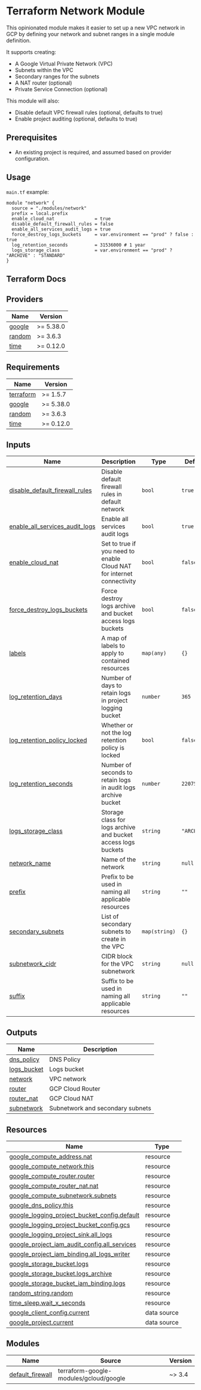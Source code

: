 # Terraform Network Module
This opinionated module makes it easier to set up a new VPC network in GCP by defining your network and subnet ranges in a single module definition. 

It supports creating:
- A Google Virtual Private Network (VPC)
- Subnets within the VPC
- Secondary ranges for the subnets
- A NAT router (optional)
- Private Service Connection (optional)

This module will also:
- Disable default VPC firewall rules (optional, defaults to true)
- Enable project auditing (optional, defaults to true)

## Prerequisites
- An existing project is required, and assumed based on provider configuration.

## Usage
`main.tf` example:

```hcl
module "network" {
  source = "./modules/network"
  prefix = local.prefix
  enable_cloud_nat               = true
  disable_default_firewall_rules = false
  enable_all_services_audit_logs = true
  force_destroy_logs_buckets     = var.environment == "prod" ? false : true
  log_retention_seconds          = 31536000 # 1 year
  logs_storage_class             = var.environment == "prod" ? "ARCHIVE" : "STANDARD"
}
```

## Terraform Docs
<!-- BEGIN_TF_DOCS -->

## Providers

| Name | Version |
|------|---------|
| <a name="provider_google"></a> [google](#provider\_google) | >= 5.38.0 |
| <a name="provider_random"></a> [random](#provider\_random) | >= 3.6.3 |
| <a name="provider_time"></a> [time](#provider\_time) | >= 0.12.0 |
## Requirements

| Name | Version |
|------|---------|
| <a name="requirement_terraform"></a> [terraform](#requirement\_terraform) | >= 1.5.7 |
| <a name="requirement_google"></a> [google](#requirement\_google) | >= 5.38.0 |
| <a name="requirement_random"></a> [random](#requirement\_random) | >= 3.6.3 |
| <a name="requirement_time"></a> [time](#requirement\_time) | >= 0.12.0 |
## Inputs

| Name | Description | Type | Default | Required |
|------|-------------|------|---------|:--------:|
| <a name="input_disable_default_firewall_rules"></a> [disable\_default\_firewall\_rules](#input\_disable\_default\_firewall\_rules) | Disable default firewall rules in default network | `bool` | `true` | no |
| <a name="input_enable_all_services_audit_logs"></a> [enable\_all\_services\_audit\_logs](#input\_enable\_all\_services\_audit\_logs) | Enable all services audit logs | `bool` | `true` | no |
| <a name="input_enable_cloud_nat"></a> [enable\_cloud\_nat](#input\_enable\_cloud\_nat) | Set to true if you need to enable Cloud NAT for internet connectivity | `bool` | `false` | no |
| <a name="input_force_destroy_logs_buckets"></a> [force\_destroy\_logs\_buckets](#input\_force\_destroy\_logs\_buckets) | Force destroy logs archive and bucket access logs buckets | `bool` | `false` | no |
| <a name="input_labels"></a> [labels](#input\_labels) | A map of labels to apply to contained resources | `map(any)` | `{}` | no |
| <a name="input_log_retention_days"></a> [log\_retention\_days](#input\_log\_retention\_days) | Number of days to retain logs in project logging bucket | `number` | `365` | no |
| <a name="input_log_retention_policy_locked"></a> [log\_retention\_policy\_locked](#input\_log\_retention\_policy\_locked) | Whether or not the log retention policy is locked | `bool` | `false` | no |
| <a name="input_log_retention_seconds"></a> [log\_retention\_seconds](#input\_log\_retention\_seconds) | Number of seconds to retain logs in audit logs archive bucket | `number` | `220752000` | no |
| <a name="input_logs_storage_class"></a> [logs\_storage\_class](#input\_logs\_storage\_class) | Storage class for logs archive and bucket access logs buckets | `string` | `"ARCHIVE"` | no |
| <a name="input_network_name"></a> [network\_name](#input\_network\_name) | Name of the network | `string` | `null` | no |
| <a name="input_prefix"></a> [prefix](#input\_prefix) | Prefix to be used in naming all applicable resources | `string` | `""` | no |
| <a name="input_secondary_subnets"></a> [secondary\_subnets](#input\_secondary\_subnets) | List of secondary subnets to create in the VPC | `map(string)` | `{}` | no |
| <a name="input_subnetwork_cidr"></a> [subnetwork\_cidr](#input\_subnetwork\_cidr) | CIDR block for the VPC subnetwork | `string` | `null` | no |
| <a name="input_suffix"></a> [suffix](#input\_suffix) | Suffix to be used in naming all applicable resources | `string` | `""` | no |
## Outputs

| Name | Description |
|------|-------------|
| <a name="output_dns_policy"></a> [dns\_policy](#output\_dns\_policy) | DNS Policy |
| <a name="output_logs_bucket"></a> [logs\_bucket](#output\_logs\_bucket) | Logs bucket |
| <a name="output_network"></a> [network](#output\_network) | VPC network |
| <a name="output_router"></a> [router](#output\_router) | GCP Cloud Router |
| <a name="output_router_nat"></a> [router\_nat](#output\_router\_nat) | GCP Cloud NAT |
| <a name="output_subnetwork"></a> [subnetwork](#output\_subnetwork) | Subnetwork and secondary subnets |
## Resources

| Name | Type |
|------|------|
| [google_compute_address.nat](https://registry.terraform.io/providers/hashicorp/google/latest/docs/resources/compute_address) | resource |
| [google_compute_network.this](https://registry.terraform.io/providers/hashicorp/google/latest/docs/resources/compute_network) | resource |
| [google_compute_router.router](https://registry.terraform.io/providers/hashicorp/google/latest/docs/resources/compute_router) | resource |
| [google_compute_router_nat.nat](https://registry.terraform.io/providers/hashicorp/google/latest/docs/resources/compute_router_nat) | resource |
| [google_compute_subnetwork.subnets](https://registry.terraform.io/providers/hashicorp/google/latest/docs/resources/compute_subnetwork) | resource |
| [google_dns_policy.this](https://registry.terraform.io/providers/hashicorp/google/latest/docs/resources/dns_policy) | resource |
| [google_logging_project_bucket_config.default](https://registry.terraform.io/providers/hashicorp/google/latest/docs/resources/logging_project_bucket_config) | resource |
| [google_logging_project_bucket_config.gcs](https://registry.terraform.io/providers/hashicorp/google/latest/docs/resources/logging_project_bucket_config) | resource |
| [google_logging_project_sink.all_logs](https://registry.terraform.io/providers/hashicorp/google/latest/docs/resources/logging_project_sink) | resource |
| [google_project_iam_audit_config.all_services](https://registry.terraform.io/providers/hashicorp/google/latest/docs/resources/project_iam_audit_config) | resource |
| [google_project_iam_binding.all_logs_writer](https://registry.terraform.io/providers/hashicorp/google/latest/docs/resources/project_iam_binding) | resource |
| [google_storage_bucket.logs](https://registry.terraform.io/providers/hashicorp/google/latest/docs/resources/storage_bucket) | resource |
| [google_storage_bucket.logs_archive](https://registry.terraform.io/providers/hashicorp/google/latest/docs/resources/storage_bucket) | resource |
| [google_storage_bucket_iam_binding.logs](https://registry.terraform.io/providers/hashicorp/google/latest/docs/resources/storage_bucket_iam_binding) | resource |
| [random_string.random](https://registry.terraform.io/providers/hashicorp/random/latest/docs/resources/string) | resource |
| [time_sleep.wait_x_seconds](https://registry.terraform.io/providers/hashicorp/time/latest/docs/resources/sleep) | resource |
| [google_client_config.current](https://registry.terraform.io/providers/hashicorp/google/latest/docs/data-sources/client_config) | data source |
| [google_project.current](https://registry.terraform.io/providers/hashicorp/google/latest/docs/data-sources/project) | data source |
## Modules

| Name | Source | Version |
|------|--------|---------|
| <a name="module_default_firewall"></a> [default\_firewall](#module\_default\_firewall) | terraform-google-modules/gcloud/google | ~> 3.4 |
<!-- END_TF_DOCS -->